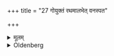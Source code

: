 +++
title = "27 गोयुक्तं रथमालभेत् वनस्पत"

+++

<details><summary>मूलम्</summary>

गोयुक्तं रथमालभेत् वनस्पत इति २७
</details>

<details><summary>Oldenberg</summary>

29. Let him touch a chariot yoked with oxen, with (the verse), 'O tree' (l.l. 16).
</details>
